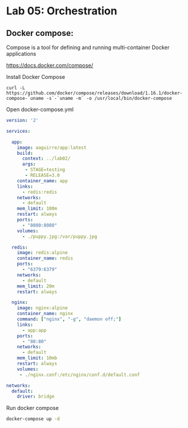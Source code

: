 # Lab 05: Orchestration

## Docker compose:

Compose is a tool for defining and running multi-container Docker applications

https://docs.docker.com/compose/

Install Docker Compose 
```
curl -L https://github.com/docker/compose/releases/download/1.16.1/docker-compose-`uname -s`-`uname -m` -o /usr/local/bin/docker-compose
```


Open docker-compose.yml

```yaml
version: '2'

services:

  app:
    image: aaguirre/app:latest
    build:
      context: ../lab02/
      args:
       - STAGE=testing
       - RELEASE=3.0
    container_name: app
    links:
      - redis:redis
    networks:
      - default
    mem_limit: 100m
    restart: always
    ports:
      - "8080:8080"
    volumes:
      - ./puppy.jpg:/var/puppy.jpg

  redis:
    image: redis:alpine
    container_name: redis
    ports:
      - "6379:6379"
    networks:
      - default
    mem_limit: 20m
    restart: always

  nginx:
    image: nginx:alpine
    container_name: nginx
    command: ["nginx", "-g", "daemon off;"]
    links:
      - app:app
    ports:
      - "80:80"
    networks:
      - default
    mem_limit: 10mb
    restart: always
    volumes:
     - ./nginx.conf:/etc/nginx/conf.d/default.conf

networks:
  default:
    driver: bridge
```


Run docker compose 

```bash
docker-compose up -d
```

